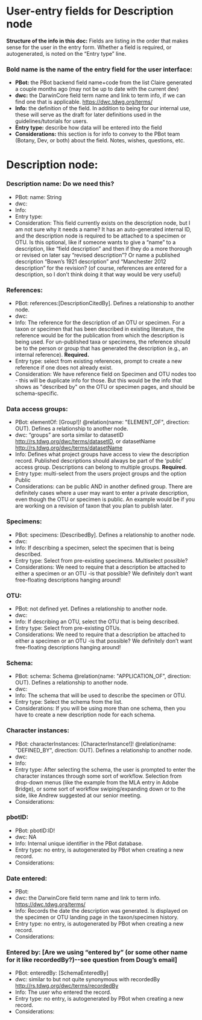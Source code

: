 # User-entry fields for Description node

**Structure of the info in this doc:** Fields are listing in the order that makes sense for the user in the entry form. Whether a field is required, or autogenerated, is noted on the “Entry type” line.

### Bold name is the name of the entry field for the user interface: 
* **PBot:** the PBot backend field name+code from the list Claire generated a couple months ago (may not be up to date with the current dev)
* **dwc:** the DarwinCore field term name and link to term info, if we can find one that is applicable. https://dwc.tdwg.org/terms/ 
* **Info:** the definition of the field. In addition to being for our internal use, these will serve as the draft for later definitions used in the guidelines/tutorials for users. 
* **Entry type:** describe how data will be entered into the field
* **Considerations:** this section is for info to convey to the PBot team (Botany, Dev, or both) about the field. Notes, wishes, questions, etc. 



# Description node:



### Description name: Do we need this?
* PBot: name: String 
* dwc: 
* Info: 
* Entry type: 
* Consideration: This field currently exists on the description node, but I am not sure why it needs a name? It has an auto-generated internal ID, and the description node is required to be attached to a specimen or OTU. Is this optional, like if someone wants to give a “name” to a description, like “field description” and then if they do a more thorough or revised on later say “revised description”? Or name a published description “Bown’s 1921 description” and “Manchester 2012 description” for the revision? (of course, references are entered for a description, so I don’t think doing it that way would be very useful)

### References:
* PBot: references:[DescriptionCitedBy]. Defines a relationship to another node.
* dwc:  
* Info: The reference for the description of an OTU or specimen. For a taxon or specimen that has been described in existing literature, the reference would be for the publication from which the description is being used. For un-published taxa or specimens, the reference should be to the person or group that has generated the description (e.g., an internal reference). **Required.**
* Entry type: select from existing references, prompt to create a new reference if one does not already exist. 
* Consideration: We have reference field on Specimen and OTU nodes too - this will be duplicate info for those. But this would be the info that shows as "described by" on the OTU or specimen pages, and should be schema-specific. 

### Data access groups:
* PBot: elementOf: [Group!]! @relation(name: "ELEMENT_OF", direction: OUT). Defines a relationship to another node.
* dwc:  “groups” are sorta similar to datasetID http://rs.tdwg.org/dwc/terms/datasetID, or datasetName http://rs.tdwg.org/dwc/terms/datasetName
* Info: Defines what project groups have access to view the description record. Published descriptions should always be part of the ‘public’ access group. Descriptions can belong to multiple groups. **Required.**
* Entry type: multi-select from the users project groups and the option Public
* Considerations: can be public AND in another defined group. There are definitely cases where a user may want to enter a private description, even though the OTU or specimen is public. An example would be if you are working on a revision of taxon that you plan to publish later. 

### Specimens:
* PBot: specimens: [DescribedBy]. Defines a relationship to another node.
* dwc: 
* Info: If describing a specimen, select the specimen that is being described.
* Entry type: Select from pre-existing specimens. Multiselect possible?
* Considerations: We need to require that a description be attached to either a specimen or an OTU -is that possible? We definitely don’t want free-floating descriptions hanging around! 

### OTU:
* PBot: not defined yet. Defines a relationship to another node.
* dwc: 
* Info: If describing an OTU, select the OTU that is being described. 
* Entry type: Select from pre-existing OTUs.
* Considerations: We need to require that a description be attached to either a specimen or an OTU -is that possible? We definitely don’t want free-floating descriptions hanging around! 

### Schema:
* PBot: schema: Schema @relation(name: "APPLICATION_OF", direction: OUT). Defines a relationship to another node.
* dwc: 
* Info: The schema that will be used to describe the specimen or OTU. 
* Entry type: Select the schema from the list. 
* Considerations: If you will be using more than one schema, then you have to create a new description node for each schema. 

### Character instances:
* PBot: characterInstances: [CharacterInstance!]! @relation(name: "DEFINED_BY", direction: OUT). Defines a relationship to another node.
* dwc: 
* Info: 
* Entry type: After selecting the schema, the user is prompted to enter the character instances through some sort of workflow. Selection from drop-down menus (like the example from the MLA entry in Adobe Bridge), or some sort of workflow swiping/expanding down or to the side, like Andrew suggested at our senior meeting. 
* Considerations:  

### pbotID:
* PBot: pbotID:ID!
* dwc:  NA
* Info: Internal unique identifier in the PBot database. 
* Entry type: no entry, is autogenerated by PBot when creating a new record.
* Considerations: 

### Date entered: 
* PBot: 
* dwc: the DarwinCore field term name and link to term info. https://dwc.tdwg.org/terms/ 
* Info: Records the date the description was generated. Is displayed on the specimen or OTU landing page in the taxon/specimen history. 
* Entry type: no entry, is autogenerated by PBot when creating a new record.
* Considerations: 

### Entered by:  [Are we using “entered by” (or some other name for it like recordedBy?)--see question from Doug’s email]
* PBot: enteredBy: [SchemaEnteredBy]
* dwc: similar to but not quite synonymous with recordedBy http://rs.tdwg.org/dwc/terms/recordedBy
* Info: The user who entered the record.
* Entry type: no entry, is autogenerated by PBot when creating a new record.
* Considerations:
